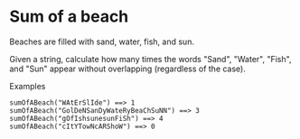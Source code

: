 # Sum of a beach

Beaches are filled with sand, water, fish, and sun. 

Given a string, calculate how many times the words "Sand", "Water", "Fish", and "Sun" appear without overlapping (regardless of the case).

Examples

```
sumOfABeach("WAtErSlIde") ==> 1
sumOfABeach("GolDeNSanDyWateRyBeaChSuNN") ==> 3
sumOfABeach("gOfIshsunesunFiSh") ==> 4 
sumOfABeach("cItYTowNcARShoW") ==> 0
```